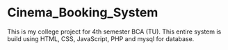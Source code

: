 # Cinema_Booking_System
This is my college project for 4th semester BCA (TU). This entire system is build using HTML, CSS, JavaScript, PHP and mysql for database.
